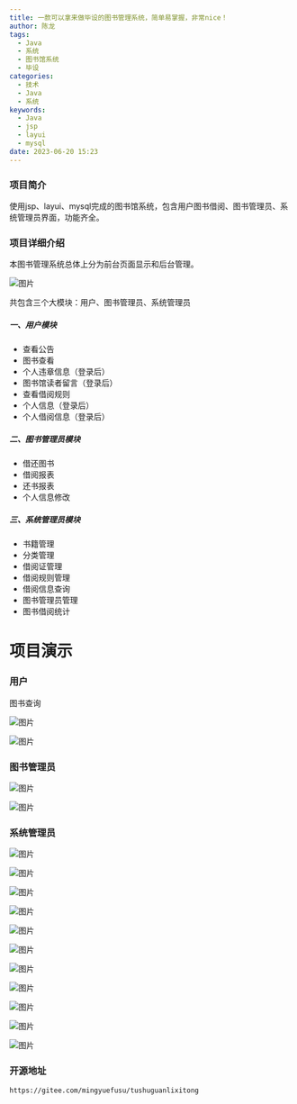 ```yaml
---
title: 一款可以拿来做毕设的图书管理系统，简单易掌握，非常nice！
author: 陈龙
tags:
  - Java 
  - 系统
  - 图书馆系统
  - 毕设
categories:
  - 技术
  - Java
  - 系统
keywords:
  - Java
  - jsp
  - layui
  - mysql
date: 2023-06-20 15:23
---
```

### 项目简介

使用jsp、layui、mysql完成的图书馆系统，包含用户图书借阅、图书管理员、系统管理员界面，功能齐全。

### 项目详细介绍

本图书管理系统总体上分为前台页面显示和后台管理。

![图片](062f223ef2d13b59920c2477bdaa99de_MD5.png)

共包含三个大模块：用户、图书管理员、系统管理员

##### 一、用户模块

- 查看公告
- 图书查看
- 个人违章信息（登录后）
- 图书馆读者留言（登录后）
- 查看借阅规则
- 个人信息（登录后）
- 个人借阅信息（登录后）

##### 二、图书管理员模块

- 借还图书
- 借阅报表
- 还书报表
- 个人信息修改

##### 三、系统管理员模块

- 书籍管理
- 分类管理
- 借阅证管理
- 借阅规则管理
- 借阅信息查询
- 图书管理员管理
- 图书借阅统计

# 项目演示

### 用户

图书查询

![图片](eadad6bafa491cb1c2578fa715b88764_MD5.png)

![图片](b13d389149cbec88f2f13cdc7dc7fc76_MD5.png)

### 图书管理员

![图片](64f0477093835fdaf1ad31ad4dc1be1b_MD5.png)

![图片](5d0de62e1b49bee3e51c33a7eb9844bc_MD5.png)

### 系统管理员

![图片](50c0c4abe69fb4bc231f7d9146d8becb_MD5.png)

![图片](fcefc2e66c287375a14904222b9d8018_MD5.png)

![图片](9e5e20bc8717c80de46f93ec3c08cb2d_MD5.png)

![图片](69f68161505703fdeaf26ab359f812c2_MD5.png)

![图片](3297d7ec33bfc2d4e68a0e6a5ccf691a_MD5.png)

![图片](24dfc7f8782394435801988ef2bd715f_MD5.png)

![图片](02f797e0db6749337b5e367328bc7d26_MD5.png)

![图片](438f9014b0968d0fbeb9c99e0aebdb78_MD5.png)

![图片](1d6f8672ab905911f30d746e85d45782_MD5.png)

![图片](5108ba3970dca7fb3c30fd7faa7b71eb_MD5.png)

![图片](946ee447bfef501b05907bb3bd69290a_MD5.png)

### 开源地址
``` URL
https://gitee.com/mingyuefusu/tushuguanlixitong
```